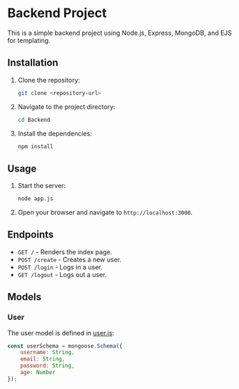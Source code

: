 # Backend Project

This is a simple backend project using Node.js, Express, MongoDB, and EJS for templating.


## Installation

1. Clone the repository:
    ```sh
    git clone <repository-url>
    ```
2. Navigate to the project directory:
    ```sh
    cd Backend
    ```
3. Install the dependencies:
    ```sh
    npm install
    ```

## Usage

1. Start the server:
    ```sh
    node app.js
    ```
2. Open your browser and navigate to `http://localhost:3000`.

## Endpoints

- `GET /` - Renders the index page.
- `POST /create` - Creates a new user.
- `POST /login` - Logs in a user.
- `GET /logout` - Logs out a user.

## Models

### User

The user model is defined in [user.js](http://_vscodecontentref_/5):

```js
const userSchema = mongoose.Schema({
    username: String,
    email: String,
    password: String,
    age: Number
});
